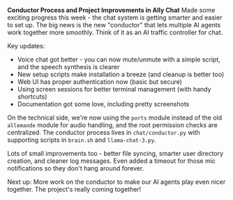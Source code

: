 **Conductor Process and Project Improvements in Ally Chat**
Made some exciting progress this week - the chat system is getting smarter and easier to set up. The big news is the new "conductor" that lets multiple AI agents work together more smoothly. Think of it as an AI traffic controller for chat.

Key updates:
- Voice chat got better - you can now mute/unmute with a simple script, and the speech synthesis is clearer
- New setup scripts make installation a breeze (and cleanup is better too)
- Web UI has proper authentication now (basic but secure)
- Using screen sessions for better terminal management (with handy shortcuts)
- Documentation got some love, including pretty screenshots

On the technical side, we're now using the `ports` module instead of the old `allemande` module for audio handling, and the root permission checks are centralized. The conductor process lives in `chat/conductor.py` with supporting scripts in `brain.sh` and `llama-chat-3.py`.

Lots of small improvements too - better file syncing, smarter user directory creation, and cleaner log messages. Even added a timeout for those mic notifications so they don't hang around forever.

Next up: More work on the conductor to make our AI agents play even nicer together. The project's really coming together!
